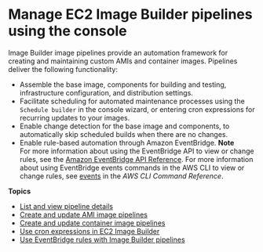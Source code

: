 # Manage EC2 Image Builder pipelines using the console<a name="manage-pipelines"></a>

Image Builder image pipelines provide an automation framework for creating and maintaining custom AMIs and container images\. Pipelines deliver the following functionality:
+ Assemble the base image, components for building and testing, infrastructure configuration, and distribution settings\.
+ Facilitate scheduling for automated maintenance processes using the `Schedule builder` in the console wizard, or entering cron expressions for recurring updates to your images\.
+ Enable change detection for the base image and components, to automatically skip scheduled builds when there are no changes\.
+ Enable rule\-based automation through Amazon EventBridge\.
**Note**  
For more information about using the EventBridge API to view or change rules, see the [Amazon EventBridge API Reference](https://docs.aws.amazon.com/eventbridge/latest/APIReference/)\. For more information about using EventBridge events commands in the AWS CLI to view or change rules, see [events](https://docs.aws.amazon.com/cli/latest/reference/events/index.html) in the *AWS CLI Command Reference*\.

**Topics**
+ [List and view pipeline details](pipeline-details.md)
+ [Create and update AMI image pipelines](ami-image-pipelines.md)
+ [Create and update container image pipelines](container-image-pipelines.md)
+ [Use cron expressions in EC2 Image Builder](cron-expressions.md)
+ [Use EventBridge rules with Image Builder pipelines](ev-rules-for-pipeline.md)